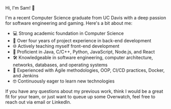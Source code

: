 Hi, I'm Sam! 👋

I'm a recent Computer Science graduate from UC Davis with a deep passion for software engineering and gaming. Here's a bit about me:

 - 💻 Strong academic foundation in Computer Science  
 - 🚀 Over four years of project experience in back-end development  
 - 🌐 Actively teaching myself front-end development  
 - 🔧 Proficient in Java, C/C++, Python, JavaScript, Node.js, and React  
 - 🛠️ Knowledgeable in software engineering, computer architecture, networks, databases, and operating systems  
 - 🔄 Experienced with Agile methodologies, OOP, CI/CD practices, Docker, and Jenkins  
 - 🤓 Continuously eager to learn new technologies  

If you have any questions about my previous work, think I would be a great fit for your team, or just want to queue up some Overwatch, feel free to reach out via email or LinkedIn.
